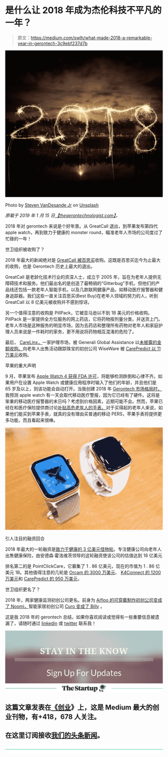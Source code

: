 # 是什么让 2018 年成为杰伦科技不平凡的一年？

> 原文：<https://medium.com/swlh/what-made-2018-a-remarkable-year-in-gerontech-3c9ebf237d7b>

![](img/161776ce1ebf66c3dd2af1041f1d9d0d.png)

Photo by [Steven VanDesande Jr](https://unsplash.com/@swviiphotography?utm_source=medium&utm_medium=referral) on [Unsplash](https://unsplash.com?utm_source=medium&utm_medium=referral)

*原载于 2019 年 1 月 15 日*[*【thegerontechnologist.com】*](http://thegerontechnologist.com/2018-gerontech-recap)*。*

2018 年对 gerontech 来说是个好年景。从 GreatCall 退出，到苹果发布第四代 apple watch，再到致力于健康的 monster round，瞄准老年人市场的公司度过了忙碌的一年！

世卫组织被收购了？

2018 年最大的新闻绝对是 [GreatCall 被百思买](https://www.theverge.com/2018/8/16/17697952/best-buy-greatcall-acquire-purchase-jitterbug)收购。这既是百思买迄今为止最大的收购，也是 Gerontech 历史上最大的退出。

GreatCall 是老龄化技术行业的资深人士，成立于 2005 年，旨在为老年人提供无障碍技术和服务。他们最出名的是创造了最畅销的“Gitterbug”手机，但他们的产品线还包括一款老年人智能手机，以及几款联网健康产品，如移动医疗报警器和健身追踪器。我们这些一直关注百思买(Best Buy)在老年人领域的努力的人，听到 GreatCall 以 8 亿美元被收购并不感到惊讶。

另一个值得注意的收购是 PillPack，它被亚马逊以不到 1B 美元的价格收购。 PillPack 是一家提供全方位服务的网上药店，它将药物按剂量分类，并送货上门。老年人市场是这种服务的明显市场，因为去药店和整理所有药物对老年人和家庭护理人员来说是一件耗时的家务，更不用说将药物相互混淆的危险了。

最后， [CareLinx，](https://www.crunchbase.com/organization/carelinx)一家护理市场，被 Generali Global Assistance 以[未披露的金额收购。](https://www.crunchbase.com/acquisition/generali-global-assistance-acquires-carelinx--8f49e49f)向老年人出售活动跟踪珠宝的初创公司 WiseWare 被 [CarePredict 以 11 万美元](https://venturebeat.com/2019/01/02/carepredict-raises-9-5-million-for-ai-wearable-that-monitors-seniors-health/)收购。

苹果的重大声明

9 月，苹果宣布 [Apple Watch 4 获得 FDA 许可](https://www.forbes.com/sites/jeanbaptiste/2018/09/14/apple-watch-4-is-now-an-fda-class-2-medical-device-detects-falls-irregular-heart-rhythm/#4fb5b6622071)，将能够检测跌倒和心律不齐。如果用户在设置 Apple Watch 或健康应用程序时输入了他们的年龄，并且他们是 65 岁及以上，则该功能会自动打开。当我创建 2018 年 [Gerontech 市场格局时，](https://www.thegerontechnologist.com/)我预测 apple watch 有一天会取代移动医疗警报，因为它已经有了硬件。这将是笨重的移动医疗报警器的末日吗？考虑到价格因素，近期可能不会。然而，苹果已经在和医疗保险提供商讨论[补贴高危老年人的手表。](https://www.cnbc.com/2019/01/15/apple-talking-to-private-medicare-plans-about-subsidizing-apple-watch.html)对于买得起的老年人来说，如果他们能买到苹果手表，就真的没有理由买普通的移动 PERS，苹果手表将提供更多功能，而且看起来很棒。

![](img/40e38fec20f1223e29af82c894a7658c.png)

引人注目的融资回合

2018 年最大的一轮融资是[致力于健康的 3 亿美元怪物轮](https://www.cnbc.com/2018/10/17/devoted-health-is-valued-at-1point8-billion-in-funding-led-by-andreessen.html)。专注健康公司向老年人出售健康保险，由安德森·霍洛维茨领导的这轮融资使该公司的估值达到 18 亿美元

排名第二的是 PointClickCare，它募集了 1 . 86 亿美元，现在的市值为 1 . 86 亿美元 1B。其他值得注意的几轮是 [Orcam 的 3000 万美元](https://www.bloomberg.com/news/articles/2018-02-19/a-1-billion-valuation-for-mobileye-founders-latest-venture)、 [K4Connect 的 1200 万美元](https://www.k4connect.com/k4connect-closes-12-million-series-b/)和 [CarePredict 的 950 万美元](https://venturebeat.com/2019/01/02/carepredict-raises-9-5-million-for-ai-wearable-that-monitors-seniors-health/)，

世卫组织更名了？

2018 年，两家健康监测初创公司更名。前身为 [Aifloo 的可穿戴制作初创公司变成了 Noomi，](http://www.aifloo.com/)智能家居初创公司 [Curo 变成了 Billy](/@rob_48758/curo-is-becoming-billy-5c130be27a64) 。

这是我 2018 年的 gerontech 总结，如果你喜欢阅读或觉得有一些重要信息被遗漏了，请随时通过 [linkedin](https://www.linkedin.com/in/keren-etkin-7082a784/) 或 [twitter](https://twitter.com/KerenEtkin) 联系我！

[![](img/84083a9529faf7d900c50fdc7c0fefd2.png)](http://eepurl.com/gnWvYT)[![](img/308a8d84fb9b2fab43d66c117fcc4bb4.png)](https://medium.com/swlh)

## 这篇文章发表在[《创业](https://medium.com/swlh)》上，这是 Medium 最大的创业刊物，有+418，678 人关注。

## 在这里订阅接收[我们的头条新闻](http://growthsupply.com/the-startup-newsletter/)。

[![](img/b0164736ea17a63403e660de5dedf91a.png)](https://medium.com/swlh)